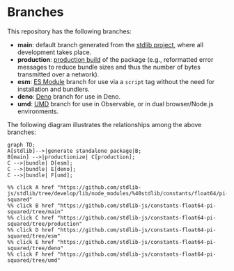 <!--

@license Apache-2.0

Copyright (c) 2022 The Stdlib Authors.

Licensed under the Apache License, Version 2.0 (the "License");
you may not use this file except in compliance with the License.
You may obtain a copy of the License at

    http://www.apache.org/licenses/LICENSE-2.0

Unless required by applicable law or agreed to in writing, software
distributed under the License is distributed on an "AS IS" BASIS,
WITHOUT WARRANTIES OR CONDITIONS OF ANY KIND, either express or implied.
See the License for the specific language governing permissions and
limitations under the License.

-->

# Branches

This repository has the following branches:

-   **main**: default branch generated from the [stdlib project][stdlib-url], where all development takes place.
-   **production**: [production build][production-url] of the package (e.g., reformatted error messages to reduce bundle sizes and thus the number of bytes transmitted over a network).
-   **esm**: [ES Module][esm-url] branch for use via a `script` tag without the need for installation and bundlers.
-   **deno**: [Deno][deno-url] branch for use in Deno.
-   **umd**: [UMD][umd-url] branch for use in Observable, or in dual browser/Node.js environments.

The following diagram illustrates the relationships among the above branches:

```mermaid
graph TD;
A[stdlib]-->|generate standalone package|B;
B[main] -->|productionize| C[production];
C -->|bundle| D[esm];
C -->|bundle| E[deno];
C -->|bundle| F[umd];

%% click A href "https://github.com/stdlib-js/stdlib/tree/develop/lib/node_modules/%40stdlib/constants/float64/pi-squared"
%% click B href "https://github.com/stdlib-js/constants-float64-pi-squared/tree/main"
%% click C href "https://github.com/stdlib-js/constants-float64-pi-squared/tree/production"
%% click D href "https://github.com/stdlib-js/constants-float64-pi-squared/tree/esm"
%% click E href "https://github.com/stdlib-js/constants-float64-pi-squared/tree/deno"
%% click F href "https://github.com/stdlib-js/constants-float64-pi-squared/tree/umd"
```

[stdlib-url]: https://github.com/stdlib-js/stdlib/tree/develop/lib/node_modules/%40stdlib/constants/float64/pi-squared
[production-url]: https://github.com/stdlib-js/constants-float64-pi-squared/tree/production
[deno-url]: https://github.com/stdlib-js/constants-float64-pi-squared/tree/deno
[umd-url]: https://github.com/stdlib-js/constants-float64-pi-squared/tree/umd
[esm-url]: https://github.com/stdlib-js/constants-float64-pi-squared/tree/esm